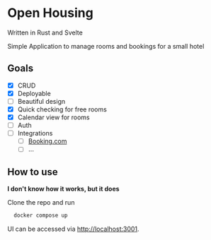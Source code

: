 # Open Housing
Written in Rust and Svelte

Simple Application to manage rooms and bookings for a small hotel
## Goals
- [x] CRUD
- [x] Deployable
- [ ] Beautiful design
- [x] Quick checking for free rooms
- [x] Calendar view for rooms
- [ ] Auth
- [ ] Integrations
  - [ ] [Booking.com](https://www.booking.com)
  - [ ] ...

## How to use 
**I don't know how it works, but it does**

Clone the repo and run
```sh
  docker compose up
```
UI can be accessed via [http://localhost:3001](http://localhost:3001).
